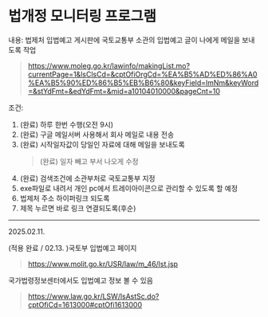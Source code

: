 # 법개정 모니터링 프로그램

내용: 법제처 입법예고 게시판에 국토교통부 소관의 입법예고 글이 나에게 메일을 보내도록 작업
  > https://www.moleg.go.kr/lawinfo/makingList.mo?currentPage=1&lsClsCd=&cptOfiOrgCd=%EA%B5%AD%ED%86%A0%EA%B5%90%ED%86%B5%EB%B6%80&keyField=lmNm&keyWord=&stYdFmt=&edYdFmt=&mid=a10104010000&pageCnt=10

조건:
  1. (완료) 하루 한번 수행(오전 9시)
  2. (완료) 구글 메일서버 사용해서 회사 메일로 내용 전송
  3. (완료) 시작일자값이 당일인 자료에 대해 메일을 보내도록
     > (완료) 일자 빼고 부서 나오게 수정
  5. (완료) 검색조건에 소관부처로 국토교통부 지정
  6. exe파일로 내려서 개인 pc에서 트레이아이콘으로 관리할 수 있도록 할 예정
  7. 법제처 주소 하이퍼링크 되도록
  8. 제목 누르면 바로 링크 연결되도록(후순)

---------------
2025.02.11.

(적용 완료 / 02.13. )국토부 입법예고 페이지
  > https://www.molit.go.kr/USR/law/m_46/lst.jsp

국가법령정보센터에서도 입법예고 정보 볼 수 있음
  > https://www.law.go.kr/LSW/lsAstSc.do?cptOfiCd=1613000#cptOfi1613000
